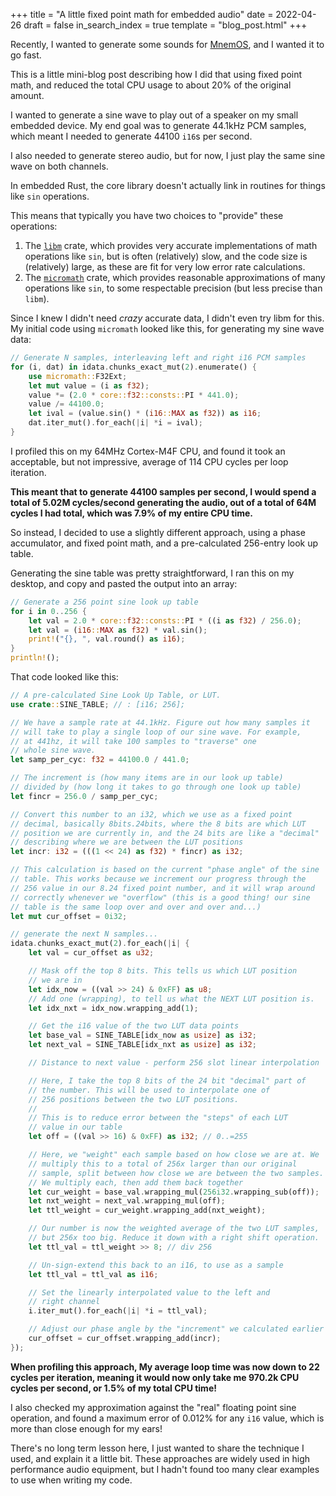 +++
title = "A little fixed point math for embedded audio"
date = 2022-04-26
draft = false
in_search_index = true
template = "blog_post.html"
+++

Recently, I wanted to generate some sounds for [MnemOS](/blog/mnemos-initial-release/), and I wanted it to go fast.

This is a little mini-blog post describing how I did that using fixed point math, and reduced the total CPU usage to about 20% of the original amount.

<!-- more -->

I wanted to generate a sine wave to play out of a speaker on my small embedded device. My end goal was to generate 44.1kHz PCM samples, which meant I needed to generate 44100 `i16`s per second.

I also needed to generate stereo audio, but for now, I just play the same sine wave on both channels.

In embedded Rust, the core library doesn't actually link in routines for things like `sin` operations.

This means that typically you have two choices to "provide" these operations:

1. The [`libm`](https://docs.rs/libm) crate, which provides very accurate implementations of math operations like `sin`, but is often (relatively) slow, and the code size is (relatively) large, as these are fit for very low error rate calculations.
2. The [`micromath`](https://docs.rs/micromath/) crate, which provides reasonable approximations of many operations like `sin`, to some respectable precision (but less precise than `libm`).

Since I knew I didn't need *crazy* accurate data, I didn't even try libm for this. My initial code using `micromath` looked like this, for generating my sine wave data:

```rust
// Generate N samples, interleaving left and right i16 PCM samples
for (i, dat) in idata.chunks_exact_mut(2).enumerate() {
    use micromath::F32Ext;
    let mut value = (i as f32);
    value *= (2.0 * core::f32::consts::PI * 441.0);
    value /= 44100.0;
    let ival = (value.sin() * (i16::MAX as f32)) as i16;
    dat.iter_mut().for_each(|i| *i = ival);
}
```

I profiled this on my 64MHz Cortex-M4F CPU, and found it took an acceptable, but not impressive, average of 114 CPU cycles per loop iteration.

**This meant that to generate 44100 samples per second, I would spend a total of 5.02M cycles/second generating the audio, out of a total of 64M cycles I had total, which was 7.9% of my entire CPU time.**

So instead, I decided to use a slightly different approach, using a phase accumulator, and fixed point math, and a pre-calculated 256-entry look up table.

Generating the sine table was pretty straightforward, I ran this on my desktop, and copy and pasted the output into an array:

```rust
// Generate a 256 point sine look up table
for i in 0..256 {
    let val = 2.0 * core::f32::consts::PI * ((i as f32) / 256.0);
    let val = (i16::MAX as f32) * val.sin();
    print!("{}, ", val.round() as i16);
}
println!();
```

That code looked like this:

```rust
// A pre-calculated Sine Look Up Table, or LUT.
use crate::SINE_TABLE; // : [i16; 256];

// We have a sample rate at 44.1kHz. Figure out how many samples it
// will take to play a single loop of our sine wave. For example,
// at 441hz, it will take 100 samples to "traverse" one
// whole sine wave.
let samp_per_cyc: f32 = 44100.0 / 441.0;

// The increment is (how many items are in our look up table)
// divided by (how long it takes to go through one look up table)
let fincr = 256.0 / samp_per_cyc;

// Convert this number to an i32, which we use as a fixed point
// decimal, basically 8bits.24bits, where the 8 bits are which LUT
// position we are currently in, and the 24 bits are like a "decimal"
// describing where we are between the LUT positions
let incr: i32 = (((1 << 24) as f32) * fincr) as i32;

// This calculation is based on the current "phase angle" of the sine
// table. This works because we increment our progress through the
// 256 value in our 8.24 fixed point number, and it will wrap around
// correctly whenever we "overflow" (this is a good thing! our sine
// table is the same loop over and over and over and...)
let mut cur_offset = 0i32;

// generate the next N samples...
idata.chunks_exact_mut(2).for_each(|i| {
    let val = cur_offset as u32;

    // Mask off the top 8 bits. This tells us which LUT position
    // we are in
    let idx_now = ((val >> 24) & 0xFF) as u8;
    // Add one (wrapping), to tell us what the NEXT LUT position is.
    let idx_nxt = idx_now.wrapping_add(1);

    // Get the i16 value of the two LUT data points
    let base_val = SINE_TABLE[idx_now as usize] as i32;
    let next_val = SINE_TABLE[idx_nxt as usize] as i32;

    // Distance to next value - perform 256 slot linear interpolation

    // Here, I take the top 8 bits of the 24 bit "decimal" part of
    // the number. This will be used to interpolate one of
    // 256 positions between the two LUT positions.
    //
    // This is to reduce error between the "steps" of each LUT
    // value in our table
    let off = ((val >> 16) & 0xFF) as i32; // 0..=255

    // Here, we "weight" each sample based on how close we are at. We
    // multiply this to a total of 256x larger than our original
    // sample, split between how close we are between the two samples.
    // We multiply each, then add them back together
    let cur_weight = base_val.wrapping_mul(256i32.wrapping_sub(off));
    let nxt_weight = next_val.wrapping_mul(off);
    let ttl_weight = cur_weight.wrapping_add(nxt_weight);

    // Our number is now the weighted average of the two LUT samples,
    // but 256x too big. Reduce it down with a right shift operation.
    let ttl_val = ttl_weight >> 8; // div 256

    // Un-sign-extend this back to an i16, to use as a sample
    let ttl_val = ttl_val as i16;

    // Set the linearly interpolated value to the left and
    // right channel
    i.iter_mut().for_each(|i| *i = ttl_val);

    // Adjust our phase angle by the "increment" we calculated earlier
    cur_offset = cur_offset.wrapping_add(incr);
});
```

**When profiling this approach, My average loop time was now down to 22 cycles per iteration, meaning it would now only take me 970.2k CPU cycles per second, or 1.5% of my total CPU time!**

I also checked my approximation against the "real" floating point sine operation, and found a maximum error of 0.012% for any `i16` value, which is more than close enough for my ears!

There's no long term lesson here, I just wanted to share the technique I used, and explain it a little bit. These approaches are widely used in high performance audio equipment, but I hadn't found too many clear examples to use when writing my code.
